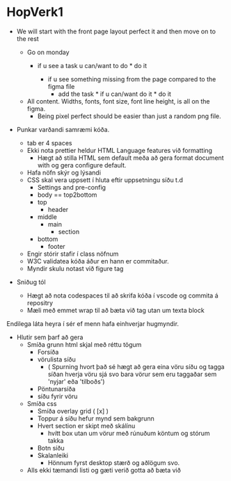 # HopVerk1

* We will start with the front page layout perfect it and then move on to the rest
	* Go on monday
   		* if u see a task u can/want to do
       			* do it

       		* if u see something missing from the page compared to the figma file
           		* add the task
               			* if u can/want do it
               				* do it
	* All content. Widths, fonts, font size, font line height, is all on the figma.
   		* Being pixel perfect should be easier than just a random png file.
	

* Punkar varðandi samræmi kóða.
	* tab er 4 spaces
	* Ekki nota prettier heldur HTML Language features við formatting
		* Hægt að stilla HTML sem default meða að gera format document with og gera configure default.
	* Hafa nöfn skýr og lýsandi
	* CSS skal vera uppsett í hluta eftir uppsetningu síðu t.d
		* Settings and pre-config
		* body == top2bottom
		* top
			* header
		* middle
			* main
				* section
		* bottom	
			* footer
	* Engir stórir stafir í class nöfnum
	* W3C validatea kóða áður en hann er commitaður.
	* Myndir skulu notast við figure tag

* Sniðug tól
	* Hægt að nota codespaces til að skrifa kóða í vscode og commita á repositry
	* Mæli með emmet wrap til að bæta við tag utan um texta block

Endilega láta heyra í sér ef menn hafa einhverjar hugmyndir.

* Hlutir sem þarf að gera
	* Smíða grunn html skjal með réttu tögum
		* Forsíða
		* vörulista síðu 
			* ( Spurning hvort það sé hægt að gera eina vöru síðu og tagga síðan hverja vöru sjá svo bara vörur sem eru taggaðar sem 'nyjar' eða 'tilboðs')
		* Pöntunarsíða
		* síðu fyrir vöru
	* Smíða css
		* Smíða overlay grid ( [x] )
		* Toppur á síðu hefur mynd sem bakgrunn
		* Hvert section er skipt með skálínu
			* hvítt box utan um vörur með rúnuðum köntum og stórum takka
		* Botn síðu
		* Skalanleiki
			* Hönnum fyrst desktop stærð og aðlögum svo.
	* Alls ekki tæmandi listi og gæti verið gotta að bæta við
